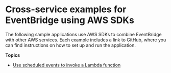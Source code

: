 # Cross\-service examples for EventBridge using AWS SDKs<a name="service_code_examples_cross-service_examples"></a>

The following sample applications use AWS SDKs to combine EventBridge with other AWS services\. Each example includes a link to GitHub, where you can find instructions on how to set up and run the application\.

**Topics**
+ [Use scheduled events to invoke a Lambda function](example_cross_LambdaScheduledEvents_section.md)